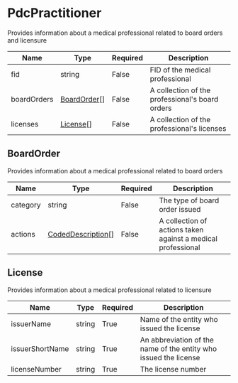 # PdcPractitioner

Provides information about a medical professional related to board orders and licensure

| Name | Type   | Required | Description |
| ---- | ------ | -------- | ----------- |
| fid  | string | False | FID of the medical professional |
| boardOrders | [BoardOrder](#boardOrder)[]| False | A collection of the professional's board orders |
| licenses | [License](#license)[] | False | A collection of the professional's licenses |

## BoardOrder

Provides information about a medical professional related to board orders

| Name | Type   | Required | Description |
| ---- | ------ | -------- | ----------- |
| category  | string | False | The type of board order issued |
| actions | [CodedDescription](codedDescription.md)[]| False | A collection of actions taken against a medical professional |

## License

Provides information about a medical professional related to licensure

| Name | Type   | Required | Description |
| ---- | ------ | -------- | ----------- |
| issuerName  | string | True | Name of the entity who issued the license |
| issuerShortName | string | True | An abbreviation of the name of the entity who issued the license |
| licenseNumber | string | True | The license number |
